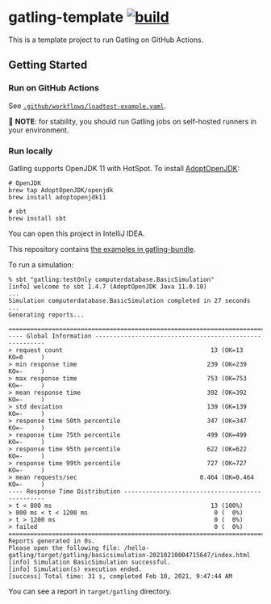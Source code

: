 # gatling-template [![build](https://github.com/int128/hello-gatling/actions/workflows/build.yaml/badge.svg)](https://github.com/int128/hello-gatling/actions/workflows/build.yaml)

This is a template project to run Gatling on GitHub Actions.


## Getting Started

### Run on GitHub Actions

See [`.github/workflows/loadtest-example.yaml`](.github/workflows/loadtest-example.yaml).

:memo: **NOTE**: for stability, you should run Gatling jobs on self-hosted runners in your environment.


### Run locally

Gatling supports OpenJDK 11 with HotSpot.
To install [AdoptOpenJDK](https://adoptopenjdk.net):

```shell
# OpenJDK
brew tap AdoptOpenJDK/openjdk
brew install adoptopenjdk11

# sbt
brew install sbt
```

You can open this project in IntelliJ IDEA.

This repository contains [the examples in gatling-bundle](https://github.com/gatling/gatling/blob/master/gatling-bundle/src/main/scala/computerdatabase/).

To run a simulation:

```console
% sbt "gatling:testOnly computerdatabase.BasicSimulation"
[info] welcome to sbt 1.4.7 (AdoptOpenJDK Java 11.0.10)
...
Simulation computerdatabase.BasicSimulation completed in 27 seconds
...
Generating reports...

================================================================================
---- Global Information --------------------------------------------------------
> request count                                         13 (OK=13     KO=0     )
> min response time                                    239 (OK=239    KO=-     )
> max response time                                    753 (OK=753    KO=-     )
> mean response time                                   392 (OK=392    KO=-     )
> std deviation                                        139 (OK=139    KO=-     )
> response time 50th percentile                        347 (OK=347    KO=-     )
> response time 75th percentile                        499 (OK=499    KO=-     )
> response time 95th percentile                        622 (OK=622    KO=-     )
> response time 99th percentile                        727 (OK=727    KO=-     )
> mean requests/sec                                  0.464 (OK=0.464  KO=-     )
---- Response Time Distribution ------------------------------------------------
> t < 800 ms                                            13 (100%)
> 800 ms < t < 1200 ms                                   0 (  0%)
> t > 1200 ms                                            0 (  0%)
> failed                                                 0 (  0%)
================================================================================
Reports generated in 0s.
Please open the following file: /hello-gatling/target/gatling/basicsimulation-20210210004715647/index.html
[info] Simulation BasicSimulation successful.
[info] Simulation(s) execution ended.
[success] Total time: 31 s, completed Feb 10, 2021, 9:47:44 AM
```

You can see a report in `target/gatling` directory.

